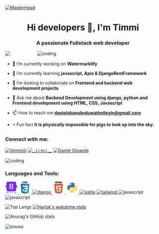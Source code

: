 [![MasterHead](https://https://i.pinimg.com/originals/ab/68/e6/ab68e6d38452d78ac98687865281c5c8.gif)](https://www.careerguide.com/)
<h1 align="center">Hi developers 👋, I'm Timmi</h1>
<h3 align="center">A passionate Fullstack web developer</h3>
<img align="right" alt="coding" width="400" src="https://camo.githubusercontent.com/5ddf73ad3a205111cf8c686f687fc216c2946a75005718c8da5b837ad9de78c9/68747470733a2f2f7468756d62732e6766796361742e636f6d2f4576696c4e657874446576696c666973682d736d616c6c2e676966">

![](https://komarev.com/ghpvc/?username=Tiimmii&style=for-the-badge&color=brightgreen)

- 🔭 I’m currently working on **Watermarklify**

- 🌱 I’m currently learning **javascript, Apis & DjangoRestFramework**

- 👯 I’m looking to collaborate on **Frontend and backend web development projects**

- 💬 Ask me about **Backend Development using django, python and Frontend development using HTML, CSS, Javascript**

- 📫 How to reach me **danieloluwoleoluwatimileyin@gmail.com**

- ⚡ Fun fact **It is physically impossible for pigs to look up into the sky.**



<h3 align="left">Connect with me:</h3>
<p align="left">
<a href="https://x.com/Timmi_tech" target="blank"><img align="center" src="https://raw.githubusercontent.com/rahuldkjain/github-profile-readme-generator/master/src/images/icons/Social/twitter.svg" alt="tiiimmiiii" height="30" width="40" /></a>
<a href="https://instagram.com/timmi.tech" target="blank"><img align="center" src="https://raw.githubusercontent.com/rahuldkjain/github-profile-readme-generator/master/src/images/icons/Social/instagram.svg" alt="_.t.i.m.i.__" height="30" width="40" /></a>
<a href="https://linkedin.com/in/tiimmii" target="blank"><img align="center" src="https://raw.githubusercontent.com/rahuldkjain/github-profile-readme-generator/master/src/images/icons/Social/linked-in-alt.svg" alt="Daniel Oluwole" height="30" width="40" /></a>
</p>

<img align="center" alt="coding" width="400" src="https://camo.githubusercontent.com/cae12fddd9d6982901d82580bdf321d81fb299141098ca1c2d4891870827bf17/68747470733a2f2f6d69726f2e6d656469756d2e636f6d2f6d61782f313336302f302a37513379765349765f7430696f4a2d5a2e676966">


<h3 align="left">Languages and Tools:</h3>
<p align="left"> <a href="https://getbootstrap.com" target="_blank" rel="noreferrer"> <img src="https://raw.githubusercontent.com/devicons/devicon/master/icons/bootstrap/bootstrap-plain-wordmark.svg" alt="bootstrap" width="40" height="40"/> </a> <a href="https://www.w3schools.com/css/" target="_blank" rel="noreferrer"> <img src="https://raw.githubusercontent.com/devicons/devicon/master/icons/css3/css3-original-wordmark.svg" alt="css3" width="40" height="40"/> </a> <a href="https://www.djangoproject.com/" target="_blank" rel="noreferrer"> <img src="https://cdn.worldvectorlogo.com/logos/django.svg" alt="django" width="40" height="40"/> </a> <a href="https://www.w3.org/html/" target="_blank" rel="noreferrer"> <img src="https://raw.githubusercontent.com/devicons/devicon/master/icons/html5/html5-original-wordmark.svg" alt="html5" width="40" height="40"/> </a> <a href="https://www.python.org" target="_blank" rel="noreferrer"> <img src="https://raw.githubusercontent.com/devicons/devicon/master/icons/python/python-original.svg" alt="python" width="40" height="40"/> </a> <a href="https://www.sqlite.org/" target="_blank" rel="noreferrer"> <img src="https://www.vectorlogo.zone/logos/sqlite/sqlite-icon.svg" alt="sqlite" width="40" height="40"/> </a> <a href="https://tailwindcss.com/" target="_blank" rel="noreferrer"> <img src="https://www.vectorlogo.zone/logos/tailwindcss/tailwindcss-icon.svg" alt="tailwind" width="40" height="40"/> </a>
 <img src="https://raw.githubusercontent.com/danielcranney/readme-generator/main/public/icons/skills/javascript-colored.svg" alt="javascript" width="40" height="40"/>
 <img src="https://raw.githubusercontent.com/danielcranney/readme-generator/main/public/icons/skills/react-colored.svg" alt="javascript" width="40" height="40"/>

</p>



![Top Langs](https://github-readme-stats.vercel.app/api/top-langs/?username=Tiimmii&hide_progress=true)
[![Harlok's wakatime stats](https://github-readme-stats.vercel.app/api/wakatime?username=tiimmii)](https://github.com/anuraghazra/github-readme-stats)

![Anurag's GitHub stats](https://github-readme-stats.vercel.app/api?username=tiimmii&show_icons=true&theme=radical)

<p><img align="center" src="https://github-readme-streak-stats.herokuapp.com/?user=tiimmii&" alt="tiimmii" /></p>

